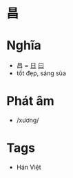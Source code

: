 # 昌

# Nghĩa
* 昌 = [日](日.md) [曰](曰.md)
* tốt đẹp, sáng sủa

# Phát âm
* /xương/

# Tags
* Hán Việt

